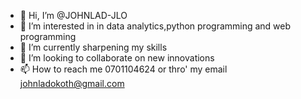 - 👋 Hi, I’m @JOHNLAD-JLO
- 👀 I’m interested in in data analytics,python programming and web programming
- 🌱 I’m currently sharpening my skills
- 💞️ I’m looking to collaborate on new innovations
- 📫 How to reach me 0701104624 or thro' my email johnladokoth@gmail.com

<!---
JOHNLAD-JLO/JOHNLAD-JLO is a ✨ special ✨ repository because its `README.md` (this file) appears on your GitHub profile.
You can click the Preview link to take a look at your changes.
--->
